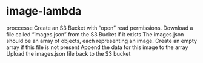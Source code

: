 # image-lambda


proccesse 
Create an S3 Bucket with “open” read permissions.
Download a file called “images.json” from the S3 Bucket if it exists
The images.json should be an array of objects, each representing an image. 
Create an empty array if this file is not present
Append the data for this image to the array
Upload the images.json file back to the S3 bucket

